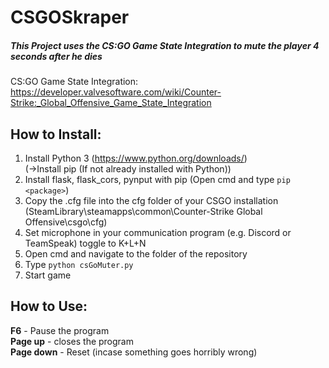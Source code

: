# CSGOSkraper
##### This Project uses the CS:GO Game State Integration to mute the player 4 seconds after he dies
CS:GO Game State Integration:
https://developer.valvesoftware.com/wiki/Counter-Strike:_Global_Offensive_Game_State_Integration

## How to Install:
1. Install Python 3 (https://www.python.org/downloads/)  
(->Install pip (If not already installed with Python))
2. Install flask, flask_cors, pynput with pip (Open cmd and type `pip <package>`)
3. Copy the .cfg file into the cfg folder of your CSGO installation (SteamLibrary\steamapps\common\Counter-Strike Global Offensive\csgo\cfg)
4. Set microphone in your communication program (e.g. Discord or TeamSpeak) toggle to K+L+N
5. Open cmd and navigate to the folder of the repository
6. Type ``python csGoMuter.py``
7. Start game

## How to Use:
**F6** - Pause the program  
**Page up** - closes the program  
**Page down** - Reset (incase something goes horribly wrong)

